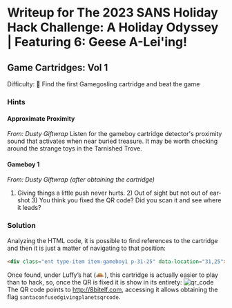 # Writeup for The 2023 SANS Holiday Hack Challenge: A Holiday Odyssey \| Featuring 6: Geese A-Lei'ing!
## Game Cartridges: Vol 1
Difficulty: :christmas_tree:
Find the first Gamegosling cartridge and beat the game

### Hints
#### Approximate Proximity
*From: Dusty Giftwrap*
Listen for the gameboy cartridge detector's proximity sound that activates when near buried treasure. It may be worth checking around the strange toys in the Tarnished Trove.
#### Gameboy 1
*From: Dusty Giftwrap (after obtaining the cartridge)*
1) Giving things a little push never hurts. 2) Out of sight but not out of ear-shot 3) You think you
fixed the QR code? Did you scan it and see where it leads?

### Solution
Analyzing the HTML code, it is possible to find references to the cartridge and then it is just a matter of
navigating to that position:
```html
<div class="ent type-item item-gameboy1 p-31-25" data-location="31,25">
```
Once found, under Luffy’s hat (![misfit_piratehat_small](imgs/misfit_piratehat_small.png)), this cartridge is actually easier to play than to hack, so, once the QR is fixed it is show in its entirety:
![qr_code](qr_code.png)
The QR code points to http://8bitelf.com, accessing it allows obtaining the flag `santaconfusedgivingplanetsqrcode`.
